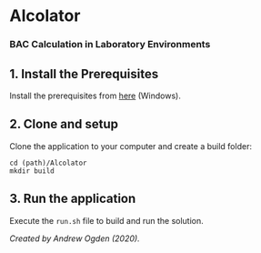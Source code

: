 # Alcolator
### BAC Calculation in Laboratory Environments
## 1. Install the Prerequisites

Install the prerequisites from [here](https://docs.ultralig.ht/docs/installing-prerequisites) (Windows).

## 2. Clone and setup

Clone the application to your computer and create a build folder:

```shell
cd (path)/Alcolator
mkdir build
```

## 3. Run the application

Execute the `run.sh` file to build and run the solution.


*Created by Andrew Ogden (2020).*
